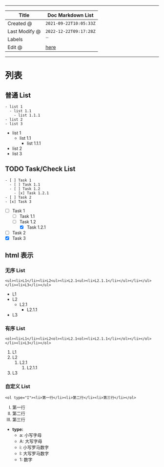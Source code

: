 -----

| Title         | Doc Markdown List                                    |
| ------------- | ---------------------------------------------------- |
| Created @     | `2021-09-22T10:05:33Z`                               |
| Last Modify @ | `2022-12-22T09:17:28Z`                               |
| Labels        | \`\`                                                 |
| Edit @        | [here](https://github.com/junxnone/xwiki/issues/137) |

-----

# 列表

## 普通 List

    - list 1
      - list 1.1
        - list 1.1.1
    - list 2
    - list 3

  - list 1
      - list 1.1
          - list 1.1.1
  - list 2
  - list 3

## TODO Task/Check List

    - [ ] Task 1
      - [ ] Task 1.1
      - [ ] Task 1.2
        - [x] Task 1.2.1
    - [ ] Task 2
    - [x] Task 3

  - [ ] Task 1
      - [ ] Task 1.1
      - [ ] Task 1.2
          - [x] Task 1.2.1
  - [ ] Task 2
  - [x] Task 3

## html 表示

### 无序 List

    <ul><li>L1</li><li>L2<ul><li>L2.1<ul><li>L2.1.1</li></ul></li></ul></li><li>L3</li></ul>

<ul><li>L1</li><li>L2<ul><li>L2.1<ul><li>L2.1.1</li></ul></li></ul></li><li>L3</li></ul>

### 有序 List

    <ol><li>L1</li><li>L2<ol><li>L2.1<ol><li>L2.1.1</li></ol></li></ol></li><li>L3</li></ol>

<ol><li>L1</li><li>L2<ol><li>L2.1<ol><li>L2.1.1</li></ol></li></ol></li><li>L3</li></ol>

### 自定义 List

    <ol type="I"><li>第一行</li><li>第二行</li><li>第三行</li></ol>

<ol type="I"><li>第一行</li><li>第二行</li><li>第三行</li></ol>

  - **type:**
      - a: 小写字母
      - A: 大写字母
      - i: 小写罗马数字
      - I: 大写罗马数字
      - 1: 数字
